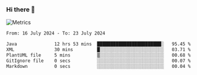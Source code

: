 ### Hi there 👋

![Metrics](https://github.com/radoapx/radoapx/blob/main/github-metrics.svg)

<!--START_SECTION:waka-->

```txt
From: 16 July 2024 - To: 23 July 2024

Java              12 hrs 53 mins  ████████████████████████░   95.45 %
XML               30 mins         █░░░░░░░░░░░░░░░░░░░░░░░░   03.71 %
PlantUML file     5 mins          ▒░░░░░░░░░░░░░░░░░░░░░░░░   00.68 %
GitIgnore file    0 secs          ░░░░░░░░░░░░░░░░░░░░░░░░░   00.07 %
Markdown          0 secs          ░░░░░░░░░░░░░░░░░░░░░░░░░   00.04 %
```

<!--END_SECTION:waka-->

<!--
**radoapx/radoapx** is a ✨ _special_ ✨ repository because its `README.md` (this file) appears on your GitHub profile.

Here are some ideas to get you started:

- 🔭 I’m currently working on ...
- 🌱 I’m currently learning ...
- 👯 I’m looking to collaborate on ...
- 🤔 I’m looking for help with ...
- 💬 Ask me about ...
- 📫 How to reach me: ...
- 😄 Pronouns: ...
- ⚡ Fun fact: ...
-->
